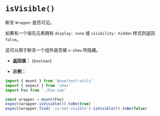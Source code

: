 # `isVisible()`

断言 `Wrapper` 是否可见。

如果有一个祖先元素拥有 `display: none` 或 `visibility: hidden` 样式则返回 `false`。

这可以用于断言一个组件是否被 `v-show` 所隐藏。

- **返回值：** `{boolean}`

- **示例：**

```js
import { mount } from '@vue/test-utils'
import { expect } from 'chai'
import Foo from './Foo.vue'

const wrapper = mount(Foo)
expect(wrapper.isVisible()).toBe(true)
expect(wrapper.find('.is-not-visible').isVisible()).toBe(false)
```
